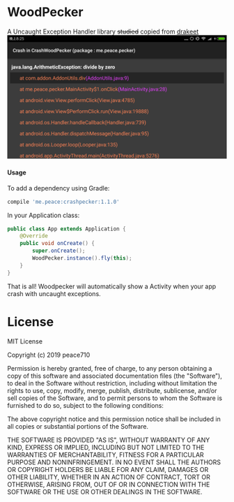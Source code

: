 # WoodPecker
A Uncaught Exception Handler library ~~studied~~ copied from [drakeet](https://github.com/drakeet)
![WoodPecker](https://github.com/peace710/WoodPecker/blob/master/screenshots/device-2019-08-13-202539.png)

#### Usage

To add a dependency using Gradle:

```groovy
compile 'me.peace:crashpecker:1.1.0'
```

In your Application class:
```java
public class App extends Application {
    @Override
    public void onCreate() {
        super.onCreate();
        WoodPecker.instance().fly(this);
    }
}
```

That is all! Woodpecker will automatically show a Activity when your app crash with uncaught exceptions.

License
=======
MIT License

Copyright (c) 2019 peace710

Permission is hereby granted, free of charge, to any person obtaining a copy
of this software and associated documentation files (the "Software"), to deal
in the Software without restriction, including without limitation the rights
to use, copy, modify, merge, publish, distribute, sublicense, and/or sell
copies of the Software, and to permit persons to whom the Software is
furnished to do so, subject to the following conditions:

The above copyright notice and this permission notice shall be included in all
copies or substantial portions of the Software.

THE SOFTWARE IS PROVIDED "AS IS", WITHOUT WARRANTY OF ANY KIND, EXPRESS OR
IMPLIED, INCLUDING BUT NOT LIMITED TO THE WARRANTIES OF MERCHANTABILITY,
FITNESS FOR A PARTICULAR PURPOSE AND NONINFRINGEMENT. IN NO EVENT SHALL THE
AUTHORS OR COPYRIGHT HOLDERS BE LIABLE FOR ANY CLAIM, DAMAGES OR OTHER
LIABILITY, WHETHER IN AN ACTION OF CONTRACT, TORT OR OTHERWISE, ARISING FROM,
OUT OF OR IN CONNECTION WITH THE SOFTWARE OR THE USE OR OTHER DEALINGS IN THE
SOFTWARE.


